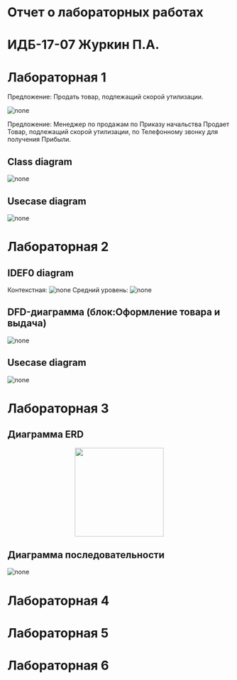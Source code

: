 # Отчет о лабораторных работах
# ИДБ-17-07 Журкин П.А.
# Лабораторная 1
Предложение: Продать товар, подлежащий скорой утилизации.

![none](https://github.com/OvrClock74/ZhurkinPA.github.io/blob/master/%D0%9B%D0%B0%D0%B1%D0%BE%D1%80%D0%B0%D1%82%D0%BE%D1%80%D0%BD%D0%B0%D1%8F%201/6%20%D1%81%D0%BB%D0%BE%D0%B2.PNG)

Предложение: Менеджер по продажам по Приказу начальства Продает Товар, подлежащий скорой утилизации, по Телефонному звонку для получения Прибыли.
## Class diagram
![none](https://github.com/OvrClock74/ZhurkinPA.github.io/blob/master/%D0%9B%D0%B0%D0%B1%D0%BE%D1%80%D0%B0%D1%82%D0%BE%D1%80%D0%BD%D0%B0%D1%8F%201/%D0%B4%D0%B8%D0%B0%D0%B3%D1%80%D0%B0%D0%BC%D0%BC%D0%B0%20%D0%BA%D0%BB%D0%B0%D1%81%D1%81%D0%BE%D0%B2.PNG)
## Usecase diagram
![none](https://github.com/OvrClock74/ZhurkinPA.github.io/blob/master/%D0%9B%D0%B0%D0%B1%D0%BE%D1%80%D0%B0%D1%82%D0%BE%D1%80%D0%BD%D0%B0%D1%8F%201/%D0%B4%D0%B8%D0%B0%D0%B3%D1%80%D0%B0%D0%BC%D0%BC%D0%B0%20%D0%BF%D1%80%D0%B5%D1%86%D0%B5%D0%B4%D0%B5%D0%BD%D1%82%D0%BE%D0%B2.PNG)
# Лабораторная 2
## IDEF0 diagram
Контекстная:
![none](https://github.com/OvrClock74/ZhurkinPA.github.io/blob/master/%D0%9B%D0%B0%D0%B1%D0%BE%D1%80%D0%B0%D1%82%D0%BE%D1%80%D0%BD%D0%B0%D1%8F%202/1.PNG)
Средний уровень:
![none](https://github.com/OvrClock74/ZhurkinPA.github.io/blob/master/%D0%9B%D0%B0%D0%B1%D0%BE%D1%80%D0%B0%D1%82%D0%BE%D1%80%D0%BD%D0%B0%D1%8F%202/2.PNG)
## DFD-диаграмма (блок:Оформление товара и выдача)
![none](https://github.com/OvrClock74/ZhurkinPA.github.io/blob/master/%D0%9B%D0%B0%D0%B1%D0%BE%D1%80%D0%B0%D1%82%D0%BE%D1%80%D0%BD%D0%B0%D1%8F%202/3.PNG)
## Usecase diagram
![none](https://github.com/OvrClock74/ZhurkinPA.github.io/blob/master/%D0%9B%D0%B0%D0%B1%D0%BE%D1%80%D0%B0%D1%82%D0%BE%D1%80%D0%BD%D0%B0%D1%8F%202/UsecaseDiagram.PNG)
# Лабораторная 3
## Диаграмма ERD
<p align="center">
  <img src="https://github.com/OvrClock74/ZhurkinPA.github.io/blob/master/%D0%9B%D0%B0%D0%B1%D0%BE%D1%80%D0%B0%D1%82%D0%BE%D1%80%D0%BD%D0%B0%D1%8F%203/erd.PNG" width="200">
</p>

## Диаграмма последовательности
![none](https://github.com/OvrClock74/ZhurkinPA.github.io/blob/master/%D0%9B%D0%B0%D0%B1%D0%BE%D1%80%D0%B0%D1%82%D0%BE%D1%80%D0%BD%D0%B0%D1%8F%203/uml.PNG)
# Лабораторная 4
# Лабораторная 5
# Лабораторная 6
